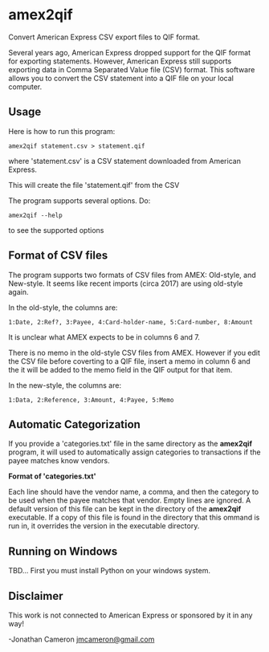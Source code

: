 amex2qif
========

Convert American Express CSV export files to QIF format.

Several years ago, American Express dropped support for the QIF format for
exporting statements.  However, American Express still supports exporting data
in Comma Separated Value file (CSV) format.   This software allows you to
convert the CSV statement into a QIF file on your local computer.

Usage
-----

Here is how to run this program:

    amex2qif statement.csv > statement.qif

where 'statement.csv' is a CSV statement downloaded from American Express.

This will create the file 'statement.qif' from the CSV 

The program supports several options. Do:

    amex2qif --help
   
to see the supported options


Format of CSV files
-------------------

The program supports two formats of CSV files from AMEX: Old-style, and
New-style.  It seems like recent imports (circa 2017) are using old-style
again. 

In the old-style, the columns are:

    1:Date, 2:Ref?, 3:Payee, 4:Card-holder-name, 5:Card-number, 8:Amount

It is unclear what AMEX expects to be in columns 6 and 7.

There is no memo in the old-style CSV files from AMEX.  However if you edit
the CSV file before coverting to a QIF file, insert a memo in column 6 and the
it will be added to the memo field in the QIF output for that item.

In the new-style, the columns are:

    1:Data, 2:Reference, 3:Amount, 4:Payee, 5:Memo


Automatic Categorization
------------------------

If you provide a 'categories.txt' file in the same directory as the **amex2qif**
program, it will used to automatically assign categories to transactions if
the payee matches know vendors.  

**Format of 'categories.txt'**

Each line should have the vendor name, a comma, and then the category
to be used when the payee matches that vendor.  Empty lines are ignored.  A
default version of this file can be kept in the directory of the **amex2qif**
executable.  If a copy of this file is found in the directory that this ommand
is run in, it overrides the version in the executable directory.

Running on Windows
------------------

TBD... First you must install Python on your windows system.

Disclaimer
----------

This work is not connected to American Express or sponsored by it in any way!

-Jonathan Cameron
 jmcameron@gmail.com
